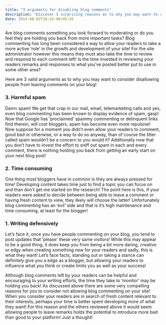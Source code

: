 ```yaml
---
title: "3 arguments for disabling blog comments"
description: "Discover 3 surprising reasons as to why you may want to consider disallowing your readers from leaving comments on your blog!"
date: 2014-08-02T18:43:00+05:45
---
```


Are blog comments something you look forward to moderating or do you feel they are holding you back from more important tasks? Blog commenting has long been considered a way to allow your readers to take a more active ‘role’ in the growth and development of your site! For the site administrator however this means they must also take the time to review and respond to each comment left! Is the time invested in reviewing your readers remarks and responses to what you’ve posted better put to use in some other area?

Here are 3 valid arguments as to why you may want to consider disallowing people from leaving comments on your blog!

### 3. Harmful spam

Damn spam! We get that crap in our mail, email, telemarketing calls and yes, even blog commenting has been known to display evidence of spam, gasp! Now that Google has ‘proclaimed’ spammy commenting or delinquent links find therein, will cost bloggers, spam has become even more repulsive! Now suppose for a moment you didn’t even allow your readers to comment, good bad or otherwise, or a way to do so anyway, than of course the litter called spam wouldn’t be a concern to you would it? Additionally now that you don’t have to invest the effort to sniff out spam in each and every comment, there is nothing holding you back from getting an early start on your next blog post!

### 2. Time consuming

One thing most bloggers have in common is they are always pressed for time! Developing content takes time just to find a topic you can focus on and than don’t get me started on the research! The point here is this, if your readers were asked to decide between being able to leave a comment or having fresh content to view, they likely will choose the latter! Unfortunately blog commenting has an ‘evil’ side and that is it’s high maintenance and time consuming, at least for the blogger!

### 1. Writing defensively

Let’s face it, once you have people commenting on your blog, you tend to post updates that ‘please’ these very same visitors! While this may appear to be a good thing, it does keep you from being a bit more daring, creative or edgy when creating something new for your readers and sadly, this is what they want! Let’s face facts, standing out or taking a stance can definitely give you a edge as a blogger, but allowing your readers to influence what you think or create limits you as well as your success!

Although blog comments left by your readers can be helpful and encouraging to your writing efforts, the time they take to ‘monitor’ may be holding you back! As discussed above there are some very compelling reasons for you to consider not allowing blog commenting on your site! When you consider your readers are in search of fresh content relevant to their interests, perhaps your time is better spent developing more of what they want! For this reason and the others reviewed above it would seem allowing people to leave remarks holds the potential to introduce more bad than good to your platform! Just a thought!
